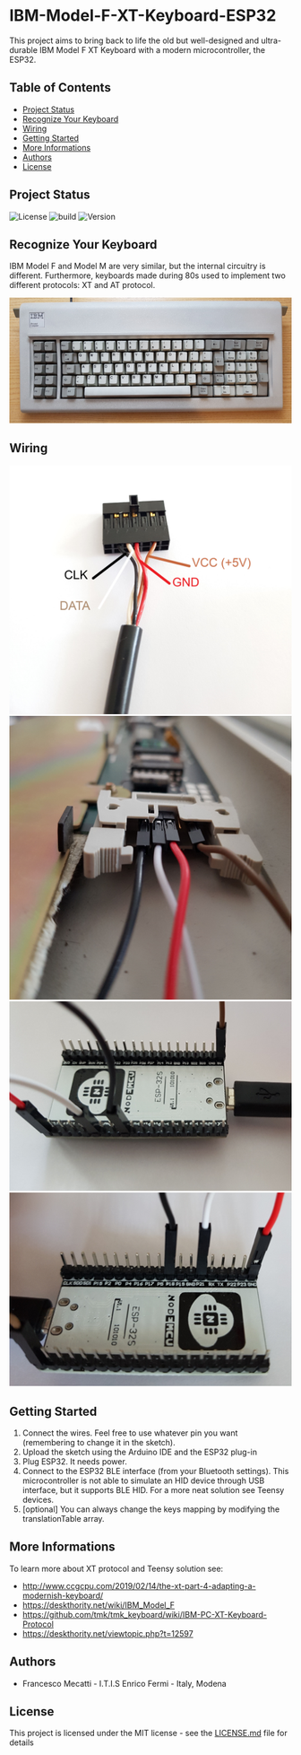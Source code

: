 # IBM-Model-F-XT-Keyboard-ESP32
This project aims to bring back to life the old but well-designed and ultra-durable IBM Model F XT Keyboard with a modern microcontroller, the ESP32.


## Table of Contents
* [Project Status](#project-status)
* [Recognize Your Keyboard](#recognize-your-keyboard)
* [Wiring](#wiring)
* [Getting Started](#getting-started)
* [More Informations](#more-informations)
* [Authors](#authors)
* [License](#license)

## Project Status

![License](https://img.shields.io/badge/license-MIT-brightgreen) ![build](https://img.shields.io/badge/build-passed-brightgreen) ![Version](https://img.shields.io/badge/version-1.0.0-blue)

## Recognize Your Keyboard
IBM Model F and Model M are very similar, but the internal circuitry is different. Furthermore, keyboards made during 80s used to implement two different protocols: XT and AT protocol.

![Picture](Model_F_XT.jpg)

## Wiring
![Colors](Wiring_Colors.jpg)
![Connector](Wiring_Connector.jpg)
![ESP32](Wiring_ESP32_2.jpg)
![ESP32](Wiring_ESP32_1.jpg)

## Getting Started
1. Connect the wires. Feel free to use whatever pin you want (remembering to change it in the sketch).
2. Upload the sketch using the Arduino IDE and the ESP32 plug-in
3. Plug ESP32. It needs power.
4. Connect to the ESP32 BLE interface (from your Bluetooth settings). This microcontroller is not able to simulate an HID device through USB interface, but it supports BLE HID. For a more neat solution see Teensy devices.
5. [optional] You can always change the keys mapping by modifying the translationTable array.

## More Informations
To learn more about XT protocol and Teensy solution see:
 - http://www.ccgcpu.com/2019/02/14/the-xt-part-4-adapting-a-modernish-keyboard/
 - https://deskthority.net/wiki/IBM_Model_F
 - https://github.com/tmk/tmk_keyboard/wiki/IBM-PC-XT-Keyboard-Protocol
 - https://deskthority.net/viewtopic.php?t=12597

## Authors

 - Francesco Mecatti - I.T.I.S Enrico Fermi - Italy, Modena

## License
This project is licensed under the MIT license - see the [LICENSE.md](license.md) file for details

